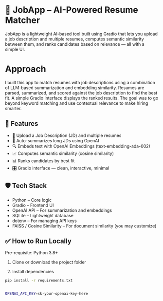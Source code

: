 # 🧠 JobApp – AI-Powered Resume Matcher

JobApp is a lightweight AI-based tool built using Gradio that lets you upload a job description and multiple resumes, computes semantic similarity between them, and ranks candidates based on relevance — all with a simple UI.

# Approach 
I built this app to match resumes with job descriptions using a combination of LLM-based summarization and embedding similarity. Resumes are parsed, summarized, and scored against the job description to find the best fit. A simple Gradio interface displays the ranked results. The goal was to go beyond keyword matching and use contextual relevance to make hiring smarter.

## 🚀 Features
- 📄 Upload a Job Description (JD) and multiple resumes
- 🧠 Auto-summarizes long JDs using OpenAI
- 🔍 Embeds text with OpenAI Embeddings (text-embedding-ada-002)
- 📈 Computes semantic similarity (cosine similarity)
- 📊 Ranks candidates by best fit
- 🎛️ Gradio interface — clean, interactive, minimal

## 🛡️ Tech Stack
- Python – Core logic
- Gradio – Frontend UI
- OpenAI API – For summarization and embeddings
- SQLite – Lightweight database
- dotenv – For managing API keys
- FAISS / Cosine Similarity – For document similarity (you may customize)


## ✅ How to Run Locally

Pre-requisite: Python 3.8+

1. Clone or download the project folder

2. Install dependencies

```bash
pip install -r requirements.txt


OPENAI_API_KEY=sk-your-openai-key-here
